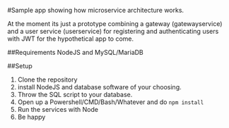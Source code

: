 #Sample app showing how microservice architecture works. 

At the moment its just a prototype combining a gateway (gatewayservice) and a user service (userservice) for registering and authenticating users with JWT for the hypothetical app to come. 

##Requirements
NodeJS and MySQL/MariaDB 

##Setup
1. Clone the repository 
2. install NodeJS and database software of your choosing. 
3. Throw the SQL script to your database. 
4. Open up a Powershell/CMD/Bash/Whatever and do `npm install`
5. Run the services with Node 
6. Be happy 


 
